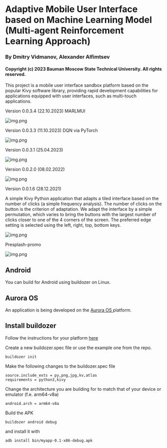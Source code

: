 # Adaptive Mobile User Interface based on Machine Learning Model (Multi-agent Reinforcement Learning Approach)
### By Dmitry Vidmanov, Alexander Alfimtsev
#### Copyright (c) 2023 Bauman Moscow State Technical University. All rights reserved.

This project is a mobile user interface sandbox platform based on the popular Kivy software library, providing rapid development capabilities for applications equipped with user interfaces, such as multi-touch applications.

Version 0.0.3.4 (22.10.2023) MARLMUI

![img.png](data/MobAdaptUI_v34_Agents.gif)

Version 0.0.3.3 (11.10.2023) DQN via PyTorch

![img.png](data/MobAdaptUI_v33_Agents.gif)

Version 0.0.3.1 (25.04.2023)

![img.png](data/MobAdaptUI_v3_Agents.gif)

Version 0.0.2.0 (08.02.2022)

![img.png](data/interface002.png)

Version 0.0.1.6 (28.12.2021)

A simple Kivy Python application that adapts a tiled interface based on the number of clicks (a simple frequency analysis).
The number of clicks on the button is the criterion of adaptation. We adapt the interface by a simple permutation, which varies to bring the buttons with the largest number of clicks closer to one of the 4 corners of the screen. The preferred edge setting is selected using the left, right, top, bottom keys.

![img.png](data/interface0016.png)

Presplash-promo

![img.png](data/presplash-promo.png)

## Android
You can build for Android using buildozer on Linux.
## Aurora OS
An application is being developed on the [Aurora OS ](https://community.omprussia.ru/documentation/platform.html) platform. 
## Install buildozer

Follow the instructions for your platform [here](https://pypi.org/project/buildozer/) 

Create a new buildozer.spec file or use the example one from the repo.
```
buildozer init
```
Make the following changes to the buildozer.spec file
```
source.include_exts = py,png,jpg,kv,atlas
requirements = python3,kivy
```
Change the architecture you are building for to match that of your device or emulator (f.e. arm64-v8a)
```
android.arch = arm64-v8a
```
Build the APK
```
buildozer android debug
```
and install it with
```
adb install bin/myapp-0.1-x86-debug.apk
```

